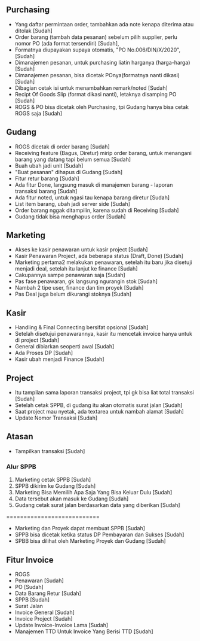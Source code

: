 ## Purchasing

- Yang daftar permintaan order, tambahkan ada note kenapa diterima atau ditolak [Sudah]
- Order barang (tambah data pesanan) sebelum pilih supplier, perlu nomor PO (ada format tersendiri) [Sudah],
- Formatnya diupayakan supaya otomatis, "PO No.006/DIN/X/2020", [Sudah]
- Dimanajemen pesanan, untuk purchasing liatin harganya (harga-harga) [Sudah]
- Dimanajemen pesanan, bisa dicetak POnya(formatnya nanti dikasi) [Sudah]
- Dibagian cetak isi untuk menambahkan remark/noted [Sudah]
- Recipt Of Goods Slip (format dikasi nanti), letaknya disamping PO [Sudah]
- ROGS & PO bisa dicetak oleh Purchasing, tpi Gudang hanya bisa cetak ROGS saja [Sudah]

## Gudang

- ROGS dicetak di order barang [Sudah]
- Receiving feature (Bagus, Diretur) mirip order barang, untuk menangani barang yang datang tapi belum semua [Sudah]
- Buah ubah jadi unit [Sudah]
- "Buat pesanan" dihapus di Gudang [Sudah]
- Fitur retur barang [Sudah]
- Ada fitur Done, langsung masuk di manajemen barang - laporan transaksi barang [Sudah]
- Ada fitur noted, untuk ngasi tau kenapa barang diretur [Sudah]
- List item barang, ubah jadi server side [Sudah]
- Order barang nggak ditampilin, karena sudah di Receiving [Sudah]
- Gudang tidak bisa menghapus order [Sudah]

## Marketing

- Akses ke kasir penawaran untuk kasir project [Sudah]
- Kasir Penawaran Project, ada beberapa status (Draft, Done) [Sudah]
- Marketing pertama2 melakukan penawaran, setelah itu baru jika disetuji menjadi deal, setelah itu lanjut ke finance [Sudah]
- Cakupannya sampe penawaran saja [Sudah]
- Pas fase penawaran, gk langsung ngurangin stok [Sudah]
- Nambah 2 tipe user, finance dan tim proyek [Sudah]
- Pas Deal juga belum dikurangi stoknya [Sudah]

## Kasir

- Handling & Final Connecting bersifat opsional [Sudah]
- Setelah disetujui penawarannya, kasir itu mencetak invoice hanya untuk di project [Sudah]
- General dibiarkan seoperti awal [Sudah]
- Ada Proses DP [Sudah]
- Kasir ubah menjadi Finance [Sudah]

## Project

- Itu tampilan sama laporan transaksi project, tpi gk bisa liat total transaksi [Sudah]
- Setelah cetak SPPB, di gudang itu akan otomatis surat jalan [Sudah]
- Saat project mau nyetak, ada textarea untuk nambah alamat [Sudah]
- Update Nomor Transaksi [Sudah]

## Atasan

- Tampilkan transaksi [Sudah]

### Alur SPPB

1. Marketing cetak SPPB [Sudah]
2. SPPB dikirim ke Gudang [Sudah]
3. Marketing Bisa Memilih Apa Saja Yang Bisa Keluar Dulu [Sudah]
4. Data tersebut akan masuk ke Gudang [Sudah]
5. Gudang cetak surat jalan berdasarkan data yang diberikan [Sudah]

===========================

- Marketing dan Proyek dapat membuat SPPB [Sudah]
- SPPB bisa dicetak ketika status DP Pembayaran dan Sukses [Sudah]
- SPBB bisa dilihat oleh Marketing Proyek dan Gudang [Sudah]

## Fitur Invoice

- ROGS
- Penawaran [Sudah]
- PO [Sudah]
- Data Barang Retur [Sudah]
- SPPB [Sudah]
- Surat Jalan
- Invoice General [Sudah]
- Invoice Project [Sudah]
- Update Invoice-Invoice Lama [Sudah]
- Manajemen TTD Untuk Invoice Yang Berisi TTD [Sudah]
